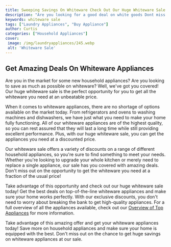```yaml
---
title: Sweeping Savings On Whiteware Check Out Our Huge Whiteware Sale
description: "Are you looking for a good deal on white goods Dont miss our massive whiteware sale - get sweeping savings on all your white goods from kitchen appliances to laundry equipment"
keywords: whiteware sale
tags: ["Laundry Appliances", "Buy Appliance"]
author: Curtis
categories: ["Household Appliances"]
cover: 
 image: /img/laundryappliances/245.webp
 alt: 'Whiteware Sale'
---
```

## Get Amazing Deals On Whiteware Appliances

Are you in the market for some new household appliances? Are you looking to save as much as possible on whiteware? Well, we've got you covered! Our huge whiteware sale is the perfect opportunity for you to get all the whiteware you need at an unbeatable price.

When it comes to whiteware appliances, there are no shortage of options available on the market today. From refrigerators and ovens to washing machines and dishwashers, we have just what you need to make your home fully functioning. All of our whiteware appliances are of the highest quality, so you can rest assured that they will last a long time while still providing excellent performance. Plus, with our huge whiteware sale, you can get the appliances you need at a discounted price. 

Our whiteware sale offers a variety of discounts on a range of different household appliances, so you're sure to find something to meet your needs. Whether you're looking to upgrade your whole kitchen or merely need to replace a single appliance, our sale has you covered with amazing deals. Don't miss out on the opportunity to get the whiteware you need at a fraction of the usual price! 

Take advantage of this opportunity and check out our huge whiteware sale today! Get the best deals on top-of-the-line whiteware appliances and make sure your home works perfectly. With our exclusive discounts, you don't need to worry about breaking the bank to get high-quality appliances. For a full overview of all the appliances available, check out our [Overview of Top Appliances](./pages/appliance-overview) for more information. 

Take advantage of this amazing offer and get your whiteware appliances today! Save more on household appliances and make sure your home is equipped with the best. Don't miss out on the chance to get huge savings on whiteware appliances at our sale.
